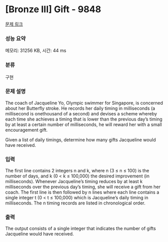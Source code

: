 # [Bronze III] Gift - 9848 

[문제 링크](https://www.acmicpc.net/problem/9848) 

### 성능 요약

메모리: 31256 KB, 시간: 44 ms

### 분류

구현

### 문제 설명

<p>The coach of Jacqueline Yo, Olympic swimmer for Singapore, is concerned about her Butterfly stroke. He records her daily timing in milliseconds (a millisecond is onethousand of a second) and devises a scheme whereby each time she achieves a timing that is lower than the previous day’s timing by at least a certain number of milliseconds, he will reward her with a small encouragement gift.</p>

<p>Given a list of daily timings, determine how many gifts Jacqueline would have received.</p>

### 입력 

 <p>The first line contains 2 integers n and k, where n (3 ≤ n ≤ 100) is the number of days, and k (0 < k ≤ 100,000) the desired improvement (in milliseconds). Whenever Jacqueline’s timing reduces by at least k milliseconds over the previous day’s timing, she will receive a gift from her coach. The first line is then followed by n lines where each line contains a single integer t (0 < t ≤ 100,000) which is Jacqueline’s daily timing in milliseconds. The n timing records are listed in chronological order.</p>

### 출력 

 <p>The output consists of a single integer that indicates the number of gifts Jacqueline would have received.</p>

